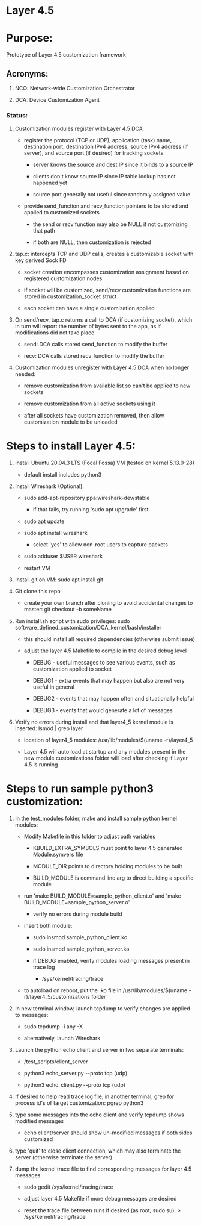 # Layer 4.5

# Purpose:
Prototype of Layer 4.5 customization framework   

## Acronyms:

1) NCO: Network-wide Customization Orchestrator

1) DCA: Device Customization Agent


### Status:


1) Customization modules register with Layer 4.5 DCA

    * register the protocol (TCP or UDP), application (task) name, destination port,
    destination IPv4 address, source IPv4 address (if server), and source port (if desired)
    for tracking sockets

        * server knows the source and dest IP since it binds to a source IP

        * clients don't know source IP since IP table lookup has not happened yet

        * source port generally not useful since randomly assigned value

    * provide send\_function and recv\_function pointers to be stored and
    applied to customized sockets

        * the send or recv function may also be NULL if not customizing that path

        * if both are NULL, then customization is rejected




2) tap.c: intercepts TCP and UDP calls, creates a customizable socket with
key derived Sock FD

    * socket creation encompasses customization assignment based on registered
    customization nodes

    * if socket will be customized, send/recv customization functions are
    stored in customization\_socket struct

    * each socket can have a single customization applied


1) On send/recv, tap.c returns a call to DCA (if customizing socket), which in
turn will report the number of bytes sent to the app, as if modifications did not take place

    * send: DCA calls stored send_function to modify the buffer  

    * recv: DCA calls stored recv_function to modify the buffer




4) Customization modules unregister with Layer 4.5 DCA when no longer needed:

    * remove customization from available list so can't be applied to new sockets

    * remove customization from all active sockets using it

    * after all sockets have customization removed, then allow customization module to be unloaded



# Steps to install Layer 4.5:

1) Install Ubuntu 20.04.3 LTS (Focal Fossa) VM (tested on kernel 5.13.0-28)

    * default install includes python3

1) Install Wireshark (Optional):

    * sudo add-apt-repository ppa:wireshark-dev/stable

        * if that fails, try running 'sudo apt upgrade' first

    * sudo apt update

    * sudo apt install wireshark

        * select 'yes' to allow non-root users to capture packets

    * sudo adduser $USER wireshark

    * restart VM

1) Install git on VM: sudo apt install git

1) Git clone this repo

    * create your own branch after cloning to avoid accidental changes to master: git checkout -b someName

1) Run install.sh script with sudo privileges: sudo software\_defined\_customization/DCA\_kernel/bash/installer

    * this should install all required dependencies (otherwise submit issue)

    * adjust the layer 4.5 Makefile to compile in the desired debug level

        * DEBUG - useful messages to see various events, such as customization applied to socket

        * DEBUG1 - extra events that may happen but also are not very useful in general

        * DEBUG2 - events that may happen often and situationally helpful

        * DEBUG3 - events that would generate a lot of messages

1) Verify no errors during install and that layer4_5 kernel module is inserted: lsmod \| grep layer

    * location of layer4_5 modules: /usr/lib/modules/$(uname -r)/layer4_5

    * Layer 4.5 will auto load at startup and any modules present in the new module
    customizations folder will load after checking if Layer 4.5 is running


# Steps to run sample python3 customization:

1) In the test\_modules folder, make and install sample python kernel modules:

    * Modify Makefile in this folder to adjust path variables

        * KBUILD_EXTRA_SYMBOLS must point to layer 4.5 generated Module.symvers file

        * MODULE_DIR points to directory holding modules to be built

        * BUILD\_MODULE is command line arg to direct building a specific module

    * run 'make BUILD\_MODULE=sample\_python\_client.o' and 'make BUILD\_MODULE=sample\_python\_server.o'

        * verify no errors during module build

    * insert both module:

        * sudo insmod sample\_python\_client.ko

        * sudo insmod sample\_python\_server.ko

        * if DEBUG enabled, verify modules loading messages present in trace log

            * /sys/kernel/tracing/trace

    * to autoload on reboot, put the .ko file in /usr/lib/modules/$(uname -r)/layer4_5/customizations folder

1) In new terminal window, launch tcpdump to verify changes are applied to messages:

    * sudo tcpdump -i any -X

    * alternatively, launch Wireshark

1) Launch the python echo client and server in two separate terminals:

    * /test\_scripts/client\_server

    * python3 echo\_server.py --proto tcp (udp)

    * python3 echo\_client.py --proto tcp (udp)

1) If desired to help read trace log file, in another terminal, grep for process id's
 of target customization: pgrep python3

1) type some messages into the echo client and verify tcpdump shows modified messages

    * echo client/server should show un-modified messages if both sides customized

1) type 'quit' to close client connection, which may also terminate the server
(otherwise terminate the server)

1) dump the kernel trace file to find corresponding messages for layer 4.5 messages:

    * sudo gedit /sys/kernel/tracing/trace

    * adjust layer 4.5 Makefile if more debug messages are desired

    * reset the trace file between runs if desired (as root, sudo su): > /sys/kernel/tracing/trace
